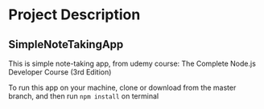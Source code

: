 # Project Description

## SimpleNoteTakingApp
This is simple note-taking app, from udemy course: The Complete Node.js Developer Course (3rd Edition)

To run this app on your machine, clone or download from the master branch, and then run `npm install` on terminal
